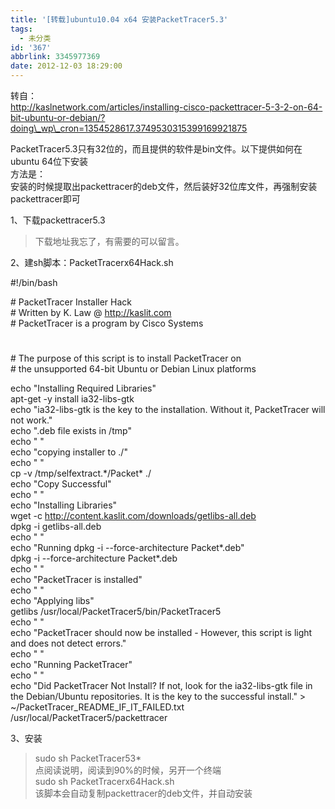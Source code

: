 ```yaml
---
title: '[转载]ubuntu10.04 x64 安装PacketTracer5.3'
tags:
  - 未分类
id: '367'
abbrlink: 3345977369
date: 2012-12-03 18:29:00
---
```


  
转自：  
http://kaslnetwork.com/articles/installing-cisco-packettracer-5-3-2-on-64-bit-ubuntu-or-debian/?doing\_wp\_cron=1354528617.3749530315399169921875  
  
PacketTracer5.3只有32位的，而且提供的软件是bin文件。以下提供如何在ubuntu 64位下安装  
方法是：  
安装的时候提取出packettracer的deb文件，然后装好32位库文件，再强制安装packettracer即可  
  
1、下载packettracer5.3  

> 下载地址我忘了，有需要的可以留言。  
>   

2、建sh脚本：PacketTracerx64Hack.sh

#!/bin/bash  
  
\# PacketTracer Installer Hack  
\# Written by K. Law @ http://kaslit.com  
\# PacketTracer is a program by Cisco Systems  
#  
\# The purpose of this script is to install PacketTracer on  
\# the unsupported 64-bit Ubuntu or Debian Linux platforms  
  
echo "Installing Required Libraries"  
apt-get -y install ia32-libs-gtk  
echo "ia32-libs-gtk is the key to the installation. Without it, PacketTracer will not work."  
echo ".deb file exists in /tmp"  
echo " "  
echo "copying installer to ./"  
echo " "  
cp -v /tmp/selfextract.\*/Packet\* ./  
echo "Copy Successful"  
echo " "  
echo "Installing Libraries"  
wget -c http://content.kaslit.com/downloads/getlibs-all.deb  
dpkg -i getlibs-all.deb  
echo " "  
echo "Running dpkg -i --force-architecture Packet\*.deb"  
dpkg -i --force-architecture Packet\*.deb  
echo " "  
echo "PacketTracer is installed"  
echo " "  
echo "Applying libs"  
getlibs /usr/local/PacketTracer5/bin/PacketTracer5  
echo " "  
echo "PacketTracer should now be installed - However, this script is light and does not detect errors."  
echo " "  
echo "Running PacketTracer"  
echo " "  
echo "Did PacketTracer Not Install? If not, look for the ia32-libs-gtk file in the Debian/Ubuntu repositories. It is the key to the successful install." > ~/PacketTracer\_README\_IF\_IT\_FAILED.txt  
/usr/local/PacketTracer5/packettracer

  
3、安装  

> sudo sh PacketTracer53\*  
> 点<enter>阅读说明，阅读到90%的时候，另开一个终端  
> sudo sh PacketTracerx64Hack.sh  
> 该脚本会自动复制packettracer的deb文件，并自动安装